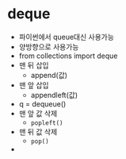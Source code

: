 # deque

- 파이썬에서 queue대신 사용가능
- 양방향으로 사용가능
- from collections import deque
- 맨 뒤 삽입
  - append(값)
- 맨 앞 삽입
  - appendleft(값)
- q = dequeue()
- 맨 앞 값 삭제
  - `popleft()`
- 맨 뒤 값 삭제
  - `pop()`
- 